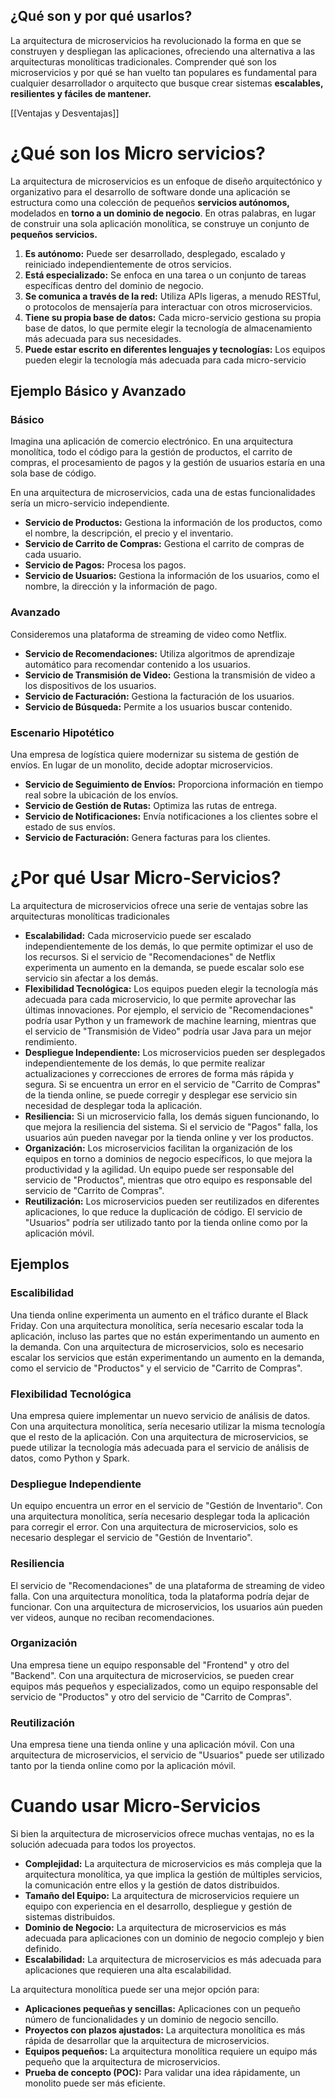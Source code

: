 ## ¿Qué son y por qué usarlos?
La arquitectura de microservicios ha revolucionado la forma en que se construyen y despliegan las aplicaciones, ofreciendo una alternativa a las arquitecturas monolíticas tradicionales. Comprender qué son los microservicios y por qué se han vuelto tan populares es fundamental para cualquier desarrollador o arquitecto que busque crear sistemas **escalables, resilientes y fáciles de mantener.**

[[Ventajas y Desventajas]]
# ¿Qué son los Micro servicios?
La arquitectura de microservicios es un enfoque de diseño arquitectónico y organizativo para el desarrollo de software donde una aplicación se estructura como una colección de pequeños **servicios autónomos,** modelados en **torno a un dominio de negocio**. En otras palabras, en lugar de construir una sola aplicación monolítica, se construye un conjunto de **pequeños servicios.**

1) **Es autónomo:** Puede ser desarrollado, desplegado, escalado y reiniciado independientemente de otros servicios.
2) **Está especializado:** Se enfoca en una tarea o un conjunto de tareas específicas dentro del dominio de negocio.
3) **Se comunica a través de la red:** Utiliza APIs ligeras, a menudo RESTful, o protocolos de mensajería para interactuar con otros microservicios.
4) **Tiene su propia base de datos:** Cada micro-servicio gestiona su propia base de datos, lo que permite elegir la tecnología de almacenamiento más adecuada para sus necesidades.
5) **Puede estar escrito en diferentes lenguajes y tecnologías:** Los equipos pueden elegir la tecnología más adecuada para cada micro-servicio

## Ejemplo Básico y Avanzado

### Básico
Imagina una aplicación de comercio electrónico. En una arquitectura monolítica, todo el código para la gestión de productos, el carrito de compras, el procesamiento de pagos y la gestión de usuarios estaría en una sola base de código.

En una arquitectura de microservicios, cada una de estas funcionalidades sería un micro-servicio independiente.
- **Servicio de Productos:** Gestiona la información de los productos, como el nombre, la descripción, el precio y el inventario.
- **Servicio de Carrito de Compras:** Gestiona el carrito de compras de cada usuario.
- **Servicio de Pagos:** Procesa los pagos.
- **Servicio de Usuarios:** Gestiona la información de los usuarios, como el nombre, la dirección y la información de pago.
### Avanzado
Consideremos una plataforma de streaming de video como Netflix.
- **Servicio de Recomendaciones:** Utiliza algoritmos de aprendizaje automático para recomendar contenido a los usuarios.
- **Servicio de Transmisión de Video:** Gestiona la transmisión de video a los dispositivos de los usuarios.
- **Servicio de Facturación:** Gestiona la facturación de los usuarios.
- **Servicio de Búsqueda:** Permite a los usuarios buscar contenido.

### Escenario Hipotético
Una empresa de logística quiere modernizar su sistema de gestión de envíos. En lugar de un monolito, decide adoptar microservicios.

- **Servicio de Seguimiento de Envíos:** Proporciona información en tiempo real sobre la ubicación de los envíos.
- **Servicio de Gestión de Rutas:** Optimiza las rutas de entrega.
- **Servicio de Notificaciones:** Envía notificaciones a los clientes sobre el estado de sus envíos.
- **Servicio de Facturación:** Genera facturas para los clientes.

# ¿Por qué Usar Micro-Servicios?
La arquitectura de microservicios ofrece una serie de ventajas sobre las arquitecturas monolíticas tradicionales
- **Escalabilidad:** Cada microservicio puede ser escalado independientemente de los demás, lo que permite optimizar el uso de los recursos. Si el servicio de "Recomendaciones" de Netflix experimenta un aumento en la demanda, se puede escalar solo ese servicio sin afectar a los demás.
- **Flexibilidad Tecnológica:** Los equipos pueden elegir la tecnología más adecuada para cada microservicio, lo que permite aprovechar las últimas innovaciones. Por ejemplo, el servicio de "Recomendaciones" podría usar Python y un framework de machine learning, mientras que el servicio de "Transmisión de Video" podría usar Java para un mejor rendimiento.
- **Despliegue Independiente:** Los microservicios pueden ser desplegados independientemente de los demás, lo que permite realizar actualizaciones y correcciones de errores de forma más rápida y segura. Si se encuentra un error en el servicio de "Carrito de Compras" de la tienda online, se puede corregir y desplegar ese servicio sin necesidad de desplegar toda la aplicación.
- **Resiliencia:** Si un microservicio falla, los demás siguen funcionando, lo que mejora la resiliencia del sistema. Si el servicio de "Pagos" falla, los usuarios aún pueden navegar por la tienda online y ver los productos.
- **Organización:** Los microservicios facilitan la organización de los equipos en torno a dominios de negocio específicos, lo que mejora la productividad y la agilidad. Un equipo puede ser responsable del servicio de "Productos", mientras que otro equipo es responsable del servicio de "Carrito de Compras".
- **Reutilización:** Los microservicios pueden ser reutilizados en diferentes aplicaciones, lo que reduce la duplicación de código. El servicio de "Usuarios" podría ser utilizado tanto por la tienda online como por la aplicación móvil.

## Ejemplos
### Escalibilidad
Una tienda online experimenta un aumento en el tráfico durante el Black Friday. Con una arquitectura monolítica, sería necesario escalar toda la aplicación, incluso las partes que no están experimentando un aumento en la demanda. Con una arquitectura de microservicios, solo es necesario escalar los servicios que están experimentando un aumento en la demanda, como el servicio de "Productos" y el servicio de "Carrito de Compras".

### Flexibilidad Tecnológica
Una empresa quiere implementar un nuevo servicio de análisis de datos. Con una arquitectura monolítica, sería necesario utilizar la misma tecnología que el resto de la aplicación. Con una arquitectura de microservicios, se puede utilizar la tecnología más adecuada para el servicio de análisis de datos, como Python y Spark.

### Despliegue Independiente
Un equipo encuentra un error en el servicio de "Gestión de Inventario". Con una arquitectura monolítica, sería necesario desplegar toda la aplicación para corregir el error. Con una arquitectura de microservicios, solo es necesario desplegar el servicio de "Gestión de Inventario".

### Resiliencia
El servicio de "Recomendaciones" de una plataforma de streaming de video falla. Con una arquitectura monolítica, toda la plataforma podría dejar de funcionar. Con una arquitectura de microservicios, los usuarios aún pueden ver videos, aunque no reciban recomendaciones.

### Organización
Una empresa tiene un equipo responsable del "Frontend" y otro del "Backend". Con una arquitectura de microservicios, se pueden crear equipos más pequeños y especializados, como un equipo responsable del servicio de "Productos" y otro del servicio de "Carrito de Compras".

### Reutilización
Una empresa tiene una tienda online y una aplicación móvil. Con una arquitectura de microservicios, el servicio de "Usuarios" puede ser utilizado tanto por la tienda online como por la aplicación móvil.

# Cuando usar Micro-Servicios
Si bien la arquitectura de microservicios ofrece muchas ventajas, no es la solución adecuada para todos los proyectos.
- **Complejidad:** La arquitectura de microservicios es más compleja que la arquitectura monolítica, ya que implica la gestión de múltiples servicios, la comunicación entre ellos y la gestión de datos distribuidos.
- **Tamaño del Equipo:** La arquitectura de microservicios requiere un equipo con experiencia en el desarrollo, despliegue y gestión de sistemas distribuidos.
- **Dominio de Negocio:** La arquitectura de microservicios es más adecuada para aplicaciones con un dominio de negocio complejo y bien definido.
- **Escalabilidad:** La arquitectura de microservicios es más adecuada para aplicaciones que requieren una alta escalabilidad.

La arquitectura monolítica puede ser una mejor opción para:
- **Aplicaciones pequeñas y sencillas:** Aplicaciones con un pequeño número de funcionalidades y un dominio de negocio sencillo.
- **Proyectos con plazos ajustados:** La arquitectura monolítica es más rápida de desarrollar que la arquitectura de microservicios.
- **Equipos pequeños:** La arquitectura monolítica requiere un equipo más pequeño que la arquitectura de microservicios.
- **Prueba de concepto (POC):** Para validar una idea rápidamente, un monolito puede ser más eficiente.